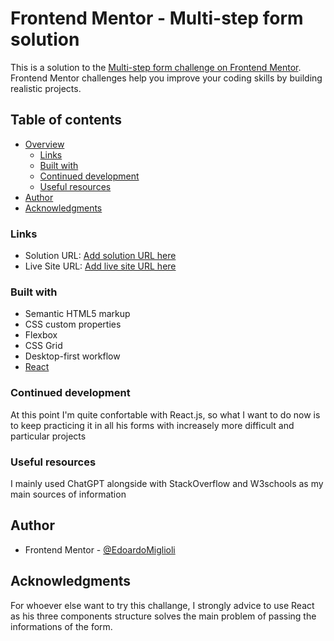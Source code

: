 # Frontend Mentor - Multi-step form solution

This is a solution to the [Multi-step form challenge on Frontend Mentor](https://www.frontendmentor.io/challenges/multistep-form-YVAnSdqQBJ). Frontend Mentor challenges help you improve your coding skills by building realistic projects.

## Table of contents

- [Overview](#overview)
  - [Links](#links)
  - [Built with](#built-with)
  - [Continued development](#continued-development)
  - [Useful resources](#useful-resources)
- [Author](#author)
- [Acknowledgments](#acknowledgments)

### Links

- Solution URL: [Add solution URL here](https://your-solution-url.com)
- Live Site URL: [Add live site URL here](https://your-live-site-url.com)

### Built with

- Semantic HTML5 markup
- CSS custom properties
- Flexbox
- CSS Grid
- Desktop-first workflow
- [React](https://reactjs.org/)

### Continued development

At this point I'm quite confortable with React.js, so what I want to do now is to keep practicing it in all his forms with increasely more difficult and particular projects

### Useful resources

I mainly used ChatGPT alongside with StackOverflow and W3schools as my main sources of information

## Author

- Frontend Mentor - [@EdoardoMiglioli](https://www.frontendmentor.io/profile/EdoardoMiglioli)

## Acknowledgments

For whoever else want to try this challange, I strongly advice to use React as his three components structure solves the main problem of passing the informations of the form.
